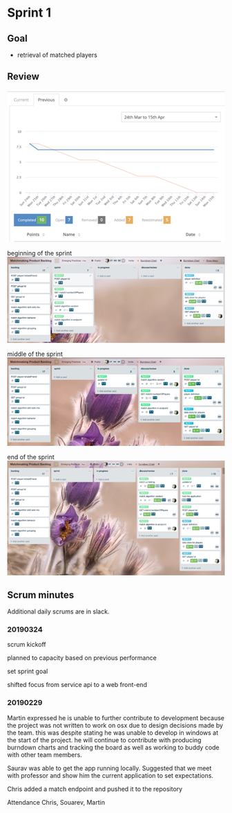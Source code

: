 # Sprint 1

## Goal 

* retrieval of matched players

## Review

![Burndown](burndown.png)

beginning of the sprint
![middle](board1.png)

middle of the sprint
![middle](board2.png)

end of the sprint
![end](board3.png)

## Scrum minutes 

Additional daily scrums are in slack.

### 20190324

scrum kickoff

planned to capacity based on previous performance

set sprint goal

shifted focus from service api to a web front-end

### 20190229

Martin expressed he is unable to further contribute to development because the project was not written to work on osx due to design decisions made by the team. this was despite stating he was unable to develop in windows at the start of the project. he will continue to contribute with producing burndown charts and tracking the board as well as working to buddy code with other team members.

Saurav was able to get the app running locally. Suggested that we meet with professor and show him the current application to set expectations.

Chris added a match endpoint and pushed it to the repository

Attendance
Chris, Souarev, Martin
